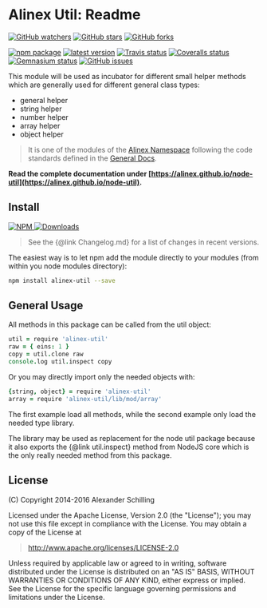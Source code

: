 Alinex Util: Readme
=================================================

[![GitHub watchers](
  https://img.shields.io/github/watchers/alinex/node-util.svg?style=social&label=Watch&maxAge=2592000)](
  https://github.com/alinex/node-util/subscription)<!-- {.hidden-small} -->
[![GitHub stars](
  https://img.shields.io/github/stars/alinex/node-util.svg?style=social&label=Star&maxAge=2592000)](
  https://github.com/alinex/node-util)
[![GitHub forks](
  https://img.shields.io/github/forks/alinex/node-util.svg?style=social&label=Fork&maxAge=2592000)](
  https://github.com/alinex/node-util)<!-- {.hidden-small} -->
<!-- {p:.right} -->

[![npm package](
  https://img.shields.io/npm/v/alinex-util.svg?maxAge=2592000&label=latest%20version)](
  https://www.npmjs.com/package/alinex-util)
[![latest version](
  https://img.shields.io/npm/l/alinex-util.svg?maxAge=2592000)](
  #license)<!-- {.hidden-small} -->
[![Travis status](
  https://img.shields.io/travis/alinex/node-util.svg?maxAge=2592000&label=develop)](
  https://travis-ci.org/alinex/node-util)
[![Coveralls status](
  https://img.shields.io/coveralls/alinex/node-util.svg?maxAge=2592000)](
  https://coveralls.io/r/alinex/node-util?branch=master)
[![Gemnasium status](
  https://img.shields.io/gemnasium/alinex/node-util.svg?maxAge=2592000)](
  https://gemnasium.com/alinex/node-util)
[![GitHub issues](
  https://img.shields.io/github/issues/alinex/node-util.svg?maxAge=2592000)](
  https://github.com/alinex/node-util/issues)<!-- {.hidden-small} -->


This module will be used as incubator for different small helper methods which
are generally used for different general class types:

- general helper
- string helper
- number helper
- array helper
- object helper

> It is one of the modules of the [Alinex Namespace](http://alinex.github.io/code.html)
> following the code standards defined in the [General Docs](http://alinex.github.io/develop).

__Read the complete documentation under
[https://alinex.github.io/node-util](https://alinex.github.io/node-util).__
<!-- {p: .hide} -->


Install
-------------------------------------------------

[![NPM](https://nodei.co/npm/alinex-util.png?downloads=true&downloadRank=true&stars=true)
 ![Downloads](https://nodei.co/npm-dl/alinex-util.png?months=9&height=3)
](https://www.npmjs.com/package/alinex-util)

> See the {@link Changelog.md} for a list of changes in recent versions.

The easiest way is to let npm add the module directly to your modules
(from within you node modules directory):

``` sh
npm install alinex-util --save
```


General Usage
-------------------------------------------------

All methods in this package can be called from the util object:

``` coffee
util = require 'alinex-util'
raw = { eins: 1 }
copy = util.clone raw
console.log util.inspect copy
```

Or you may directly import only the needed objects with:

``` coffee
{string, object} = require 'alinex-util'
array = require 'alinex-util/lib/mod/array'
```

The first example load all methods, while the second example
only load the needed type library.

The library may be used as replacement for the node util package because it also
exports the {@link util.inspect} method from NodeJS core which is the only really
needed method from this package.


License
-------------------------------------------------

(C) Copyright 2014-2016 Alexander Schilling

Licensed under the Apache License, Version 2.0 (the "License");
you may not use this file except in compliance with the License.
You may obtain a copy of the License at

>  <http://www.apache.org/licenses/LICENSE-2.0>

Unless required by applicable law or agreed to in writing, software
distributed under the License is distributed on an "AS IS" BASIS,
WITHOUT WARRANTIES OR CONDITIONS OF ANY KIND, either express or implied.
See the License for the specific language governing permissions and
limitations under the License.
